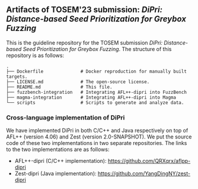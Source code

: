 ## Artifacts of TOSEM'23 submission: *DiPri: Distance-based Seed Prioritization for Greybox Fuzzing*

This is the guideline repository for the TOSEM submission *DiPri: Distance-based Seed Prioritization for Greybox Fuzzing*.
The structure of this repository is as follows: 

```text
.
├── Dockerfile              # Docker reproduction for manually built targets.
├── LICENSE.md              # The open-source license.
├── README.md               # This file.
├── fuzzbench-integration   # Integrating AFL++-dipri into FuzzBench
├── magma-integration       # Integrating AFL++-dipri into Magma
└── scripts                 # Scripts to generate and analyze data.
```

### Cross-language implementation of DiPri

We have implemented DiPri in both C/C++ and Java respectively on top of AFL++ (version 4.06) and Zest 
(version 2.0-SNAPSHOT). We put the source code of these two implementations in two separate repositories.
The links to the two implementations are as follows:

- AFL++-dipri (C/C++ implementation): https://github.com/QRXqrx/aflpp-dipri
- Zest-dipri (Java implementation): https://github.com/YangDingNY/zest-dipri

